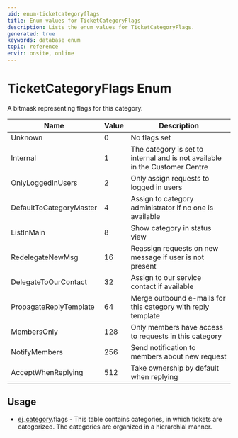 ```yaml
---
uid: enum-ticketcategoryflags
title: Enum values for TicketCategoryFlags
description: Lists the enum values for TicketCategoryFlags.
generated: true
keywords: database enum
topic: reference
envir: onsite, online
---
```


# TicketCategoryFlags Enum

A bitmask representing flags for this category.

| Name | Value | Description |
|------|-------|-------------|
|Unknown|0|No flags set|
|Internal|1|The category is set to internal and is not available in the Customer Centre|
|OnlyLoggedInUsers|2|Only assign requests to logged in users|
|DefaultToCategoryMaster|4|Assign to category administrator if no one is available|
|ListInMain|8|Show category in status view|
|RedelegateNewMsg|16|Reassign requests on new message if user is not present|
|DelegateToOurContact|32|Assign to our service contact if available|
|PropagateReplyTemplate|64|Merge outbound e-mails for this category with reply template|
|MembersOnly|128|Only members have access to requests in this category|
|NotifyMembers|256|Send notification to members about new request|
|AcceptWhenReplying|512|Take ownership by default when replying|

## Usage

* [ej_category](../ej-category.md).flags - This table contains categories, in which tickets are categorized. The categories are organized in a hierarchial manner.
